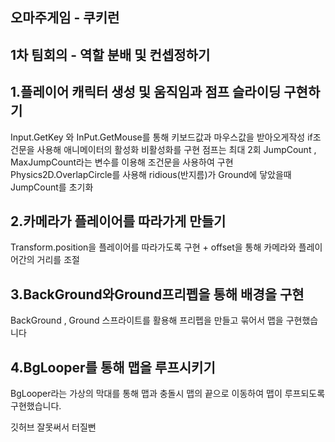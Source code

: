 오마주게임 - 쿠키런
-
1차 팀회의 - 역할 분배 및 컨셉정하기
-

1.플레이어 캐릭터 생성 및 움직임과 점프 슬라이딩 구현하기
-
Input.GetKey 와 InPut.GetMouse를 통해 키보드값과 마우스값을 받아오게작성
if조건문을 사용해 애니메이터의 활성화 비활성화를 구현
점프는 최대 2회 JumpCount , MaxJumpCount라는 변수를 이용해 조건문을 사용하여 구현
Physics2D.OverlapCircle를 사용해 ridious(반지름)가 Ground에 닿았을때 JumpCount를 초기화

2.카메라가 플레이어를 따라가게 만들기
-
Transform.position을 플레이어를 따라가도록 구현 + offset을 통해 카메라와 플레이어간의 거리를 조절

3.BackGround와Ground프리펩을 통해 배경을 구현
-
BackGround , Ground 스프라이트를 활용해 프리펩을 만들고 묶어서 맵을 구현했습니다

4.BgLooper를 통해 맵을 루프시키기
-
BgLooper라는 가상의 막대를 통해 맵과 충돌시 맵의 끝으로 이동하여 맵이 루프되도록 구현했습니다.

깃허브 잘못써서 터질뻔
